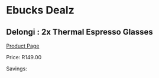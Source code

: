 
# Ebucks Dealz
## Delongi : 2x Thermal Espresso Glasses
[Product Page](https://www.ebucks.com/web/shop/productSelected.do?prodId=357815662&catId=714962196)

Price: R149.00

Savings: 


	